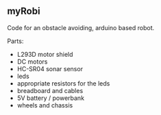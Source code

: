 ## myRobi

Code for an obstacle avoiding, arduino based robot.

Parts:
- L293D motor shield
- DC motors
- HC-SR04 sonar sensor
- leds
- appropriate resistors for the leds
- breadboard and cables
- 5V battery / powerbank
- wheels and chassis
